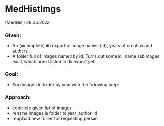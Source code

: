 # MedHistImgs
(MedHist) 28.06.2022

### Given: 
- An (incomplete) db export of image names (id), years of creation and authors.
- A folder full of images named by id. Turns out some id_<number> name subimages exist, which aren't listed in db export yet.

### Goal:
- Sort images in folder by year with the following steps
  
### Approach:
- complete given list of images 
- rename images in folder to year_author_id
- reupload new folder for requesting person
